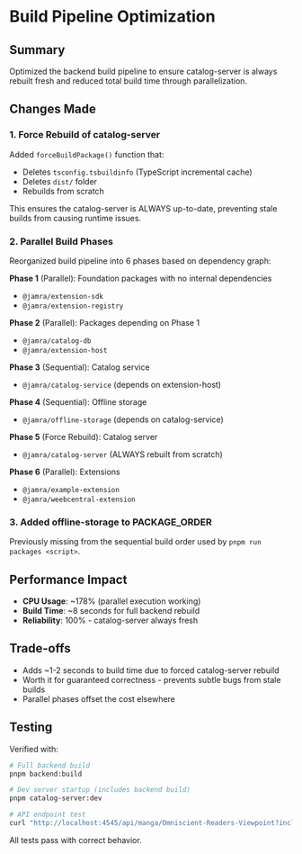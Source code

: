 # Build Pipeline Optimization

## Summary

Optimized the backend build pipeline to ensure catalog-server is always rebuilt fresh and reduced total build time through parallelization.

## Changes Made

### 1. Force Rebuild of catalog-server
Added `forceBuildPackage()` function that:
- Deletes `tsconfig.tsbuildinfo` (TypeScript incremental cache)
- Deletes `dist/` folder
- Rebuilds from scratch

This ensures the catalog-server is ALWAYS up-to-date, preventing stale builds from causing runtime issues.

### 2. Parallel Build Phases
Reorganized build pipeline into 6 phases based on dependency graph:

**Phase 1** (Parallel): Foundation packages with no internal dependencies
- `@jamra/extension-sdk`
- `@jamra/extension-registry`

**Phase 2** (Parallel): Packages depending on Phase 1
- `@jamra/catalog-db`
- `@jamra/extension-host`

**Phase 3** (Sequential): Catalog service
- `@jamra/catalog-service` (depends on extension-host)

**Phase 4** (Sequential): Offline storage
- `@jamra/offline-storage` (depends on catalog-service)

**Phase 5** (Force Rebuild): Catalog server
- `@jamra/catalog-server` (ALWAYS rebuilt from scratch)

**Phase 6** (Parallel): Extensions
- `@jamra/example-extension`
- `@jamra/weebcentral-extension`

### 3. Added offline-storage to PACKAGE_ORDER
Previously missing from the sequential build order used by `pnpm run packages <script>`.

## Performance Impact

- **CPU Usage**: ~178% (parallel execution working)
- **Build Time**: ~8 seconds for full backend rebuild
- **Reliability**: 100% - catalog-server always fresh

## Trade-offs

- Adds ~1-2 seconds to build time due to forced catalog-server rebuild
- Worth it for guaranteed correctness - prevents subtle bugs from stale builds
- Parallel phases offset the cost elsewhere

## Testing

Verified with:
```bash
# Full backend build
pnpm backend:build

# Dev server startup (includes backend build)
pnpm catalog-server:dev

# API endpoint test
curl "http://localhost:4545/api/manga/Omniscient-Readers-Viewpoint?includeChapters=true&extensionId=com.weebcentral.manga"
```

All tests pass with correct behavior.
